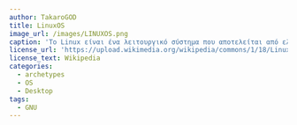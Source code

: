 ```yaml
---
author: TakaroGOD
title: LinuxOS
image_url: /images/LINUXOS.png
caption: 'Το Linux είναι ένα λειτουργικό σύστημα που αποτελείται από ελεύθερο λογισμικό. Η χρήση του είναι παρόμοια με αυτή του Unix, αλλά όλος ο πηγαίος κώδικας του έχει γραφτεί από την αρχή ως ελεύθερο λογισμικό υπό την ελεύθερη άδεια χρήσης GNU General Public License.'
license_url: 'https://upload.wikimedia.org/wikipedia/commons/1/18/Linux_Mint_18.3_Cinnamon_Mint_Y.png'
license_text: Wikipedia
categories:
  - archetypes
  - OS
  - Desktop
tags:
  - GNU
---
```

